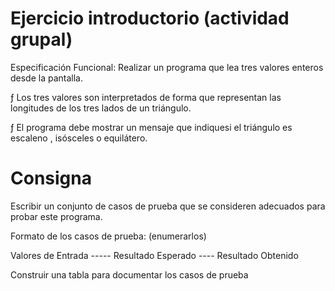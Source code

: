 # Ejercicio introductorio (actividad grupal)
Especificación Funcional: Realizar un programa que lea tres valores enteros desde la pantalla. 

ƒ Los tres valores son interpretados de forma que representan las longitudes de los tres lados de un triángulo. 

ƒ El programa debe mostrar un mensaje que indiquesi el triángulo es escaleno , isósceles o equilátero.

# Consigna
Escribir un conjunto de casos de prueba que se consideren adecuados para probar este programa.

Formato de los casos de prueba: (enumerarlos)

Valores de Entrada ----- Resultado Esperado ---- Resultado Obtenido

Construir una tabla para documentar los casos de prueba
